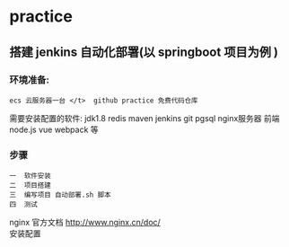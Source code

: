 # practice

## 搭建 jenkins 自动化部署(以 springboot 项目为例 )


### 环境准备: 
    ecs 云服务器一台 </t>  github practice 免费代码仓库 
   需要安装配置的软件: jdk1.8  redis  maven jenkins  git  pgsql    nginx服务器  前端node.js vue webpack 等

###    步骤
    一  软件安装
    二  项目搭建
    三  编写项目 自动部署.sh 脚本
    四  测试
    
nginx 官方文档 <a>http://www.nginx.cn/doc/   
       <a src ="https://github.com/cjh276245496/practice/blob/master/nginx%20%E5%AE%89%E8%A3%85%20%E9%85%8D%E7%BD%AE">安装配置 </a>
